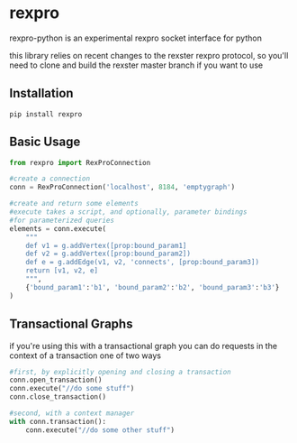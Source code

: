 rexpro
======

rexpro-python is an experimental rexpro socket interface for python

this library relies on recent changes to the rexster rexpro protocol, so you'll need to clone and build the rexster master branch if you want to use

## Installation
```
pip install rexpro
```

## Basic Usage

```python
from rexpro import RexProConnection

#create a connection
conn = RexProConnection('localhost', 8184, 'emptygraph')

#create and return some elements
#execute takes a script, and optionally, parameter bindings
#for parameterized queries
elements = conn.execute(
    """
    def v1 = g.addVertex([prop:bound_param1]
    def v2 = g.addVertex([prop:bound_param2])
    def e = g.addEdge(v1, v2, 'connects', [prop:bound_param3])
    return [v1, v2, e]
    """,
    {'bound_param1':'b1', 'bound_param2':'b2', 'bound_param3':'b3'}
)
```

## Transactional Graphs

if you're using this with a transactional graph you can do requests in the context of a transaction one of two ways

```python
#first, by explicitly opening and closing a transaction
conn.open_transaction()
conn.execute("//do some stuff")
conn.close_transaction()

#second, with a context manager
with conn.transaction():
    conn.execute("//do some other stuff")
```


